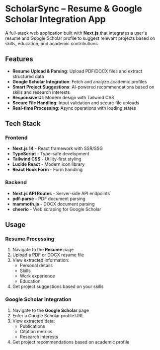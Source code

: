 # ScholarSync – Resume & Google Scholar Integration App

A full-stack web application built with **Next.js** that integrates a user's resume and Google Scholar profile to suggest relevant projects based on skills, education, and academic contributions.

## Features

- **Resume Upload & Parsing**: Upload PDF/DOCX files and extract structured data
- **Google Scholar Integration**: Fetch and analyze academic profiles
- **Smart Project Suggestions**: AI-powered recommendations based on skills and research interests
- **Responsive UI**: Modern design with Tailwind CSS
- **Secure File Handling**: Input validation and secure file uploads
- **Real-time Processing**: Async operations with loading states

## Tech Stack

### Frontend
- **Next.js 14** - React framework with SSR/SSG
- **TypeScript** - Type-safe development
- **Tailwind CSS** - Utility-first styling
- **Lucide React** - Modern icon library
- **React Hook Form** - Form handling

### Backend
- **Next.js API Routes** - Server-side API endpoints
- **pdf-parse** - PDF document parsing
- **mammoth.js** - DOCX document parsing
- **cheerio** - Web scraping for Google Scholar

## Usage

### Resume Processing
1. Navigate to the **Resume** page
2. Upload a PDF or DOCX resume file
3. View extracted information:
   - Personal details
   - Skills
   - Work experience
   - Education
4. Get project suggestions based on your skills

### Google Scholar Integration
1. Navigate to the **Google Scholar** page
2. Enter a Google Scholar profile URL
3. View extracted data:
   - Publications
   - Citation metrics
   - Research interests
4. Get project recommendations based on academic profile
